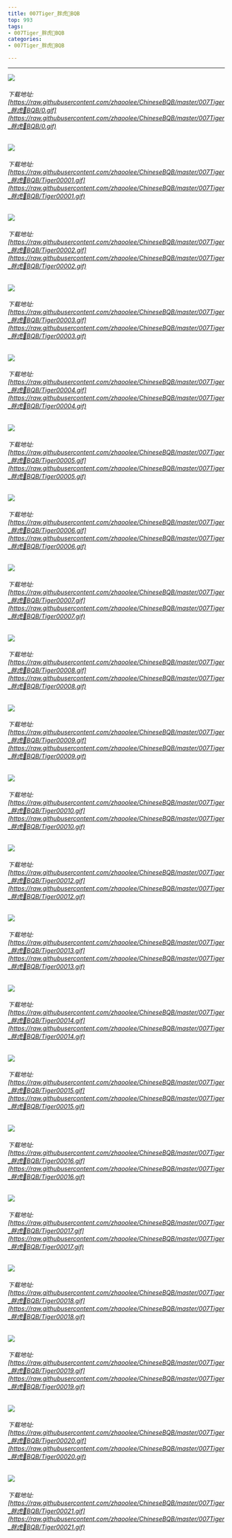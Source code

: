 ```yaml
---
title: 007Tiger_胖虎🐯BQB
top: 993
tags:
- 007Tiger_胖虎🐯BQB
categories:
- 007Tiger_胖虎🐯BQB

---
```


------

<!-- more -->

![](https://raw.githubusercontent.com/zhaoolee/ChineseBQB/master/007Tiger_胖虎🐯BQB/0.gif)
###### 下载地址:[https://raw.githubusercontent.com/zhaoolee/ChineseBQB/master/007Tiger_胖虎🐯BQB/0.gif](https://raw.githubusercontent.com/zhaoolee/ChineseBQB/master/007Tiger_胖虎🐯BQB/0.gif)

![](https://raw.githubusercontent.com/zhaoolee/ChineseBQB/master/007Tiger_胖虎🐯BQB/Tiger00001.gif)
###### 下载地址:[https://raw.githubusercontent.com/zhaoolee/ChineseBQB/master/007Tiger_胖虎🐯BQB/Tiger00001.gif](https://raw.githubusercontent.com/zhaoolee/ChineseBQB/master/007Tiger_胖虎🐯BQB/Tiger00001.gif)

![](https://raw.githubusercontent.com/zhaoolee/ChineseBQB/master/007Tiger_胖虎🐯BQB/Tiger00002.gif)
###### 下载地址:[https://raw.githubusercontent.com/zhaoolee/ChineseBQB/master/007Tiger_胖虎🐯BQB/Tiger00002.gif](https://raw.githubusercontent.com/zhaoolee/ChineseBQB/master/007Tiger_胖虎🐯BQB/Tiger00002.gif)

![](https://raw.githubusercontent.com/zhaoolee/ChineseBQB/master/007Tiger_胖虎🐯BQB/Tiger00003.gif)
###### 下载地址:[https://raw.githubusercontent.com/zhaoolee/ChineseBQB/master/007Tiger_胖虎🐯BQB/Tiger00003.gif](https://raw.githubusercontent.com/zhaoolee/ChineseBQB/master/007Tiger_胖虎🐯BQB/Tiger00003.gif)

![](https://raw.githubusercontent.com/zhaoolee/ChineseBQB/master/007Tiger_胖虎🐯BQB/Tiger00004.gif)
###### 下载地址:[https://raw.githubusercontent.com/zhaoolee/ChineseBQB/master/007Tiger_胖虎🐯BQB/Tiger00004.gif](https://raw.githubusercontent.com/zhaoolee/ChineseBQB/master/007Tiger_胖虎🐯BQB/Tiger00004.gif)

![](https://raw.githubusercontent.com/zhaoolee/ChineseBQB/master/007Tiger_胖虎🐯BQB/Tiger00005.gif)
###### 下载地址:[https://raw.githubusercontent.com/zhaoolee/ChineseBQB/master/007Tiger_胖虎🐯BQB/Tiger00005.gif](https://raw.githubusercontent.com/zhaoolee/ChineseBQB/master/007Tiger_胖虎🐯BQB/Tiger00005.gif)

![](https://raw.githubusercontent.com/zhaoolee/ChineseBQB/master/007Tiger_胖虎🐯BQB/Tiger00006.gif)
###### 下载地址:[https://raw.githubusercontent.com/zhaoolee/ChineseBQB/master/007Tiger_胖虎🐯BQB/Tiger00006.gif](https://raw.githubusercontent.com/zhaoolee/ChineseBQB/master/007Tiger_胖虎🐯BQB/Tiger00006.gif)

![](https://raw.githubusercontent.com/zhaoolee/ChineseBQB/master/007Tiger_胖虎🐯BQB/Tiger00007.gif)
###### 下载地址:[https://raw.githubusercontent.com/zhaoolee/ChineseBQB/master/007Tiger_胖虎🐯BQB/Tiger00007.gif](https://raw.githubusercontent.com/zhaoolee/ChineseBQB/master/007Tiger_胖虎🐯BQB/Tiger00007.gif)

![](https://raw.githubusercontent.com/zhaoolee/ChineseBQB/master/007Tiger_胖虎🐯BQB/Tiger00008.gif)
###### 下载地址:[https://raw.githubusercontent.com/zhaoolee/ChineseBQB/master/007Tiger_胖虎🐯BQB/Tiger00008.gif](https://raw.githubusercontent.com/zhaoolee/ChineseBQB/master/007Tiger_胖虎🐯BQB/Tiger00008.gif)

![](https://raw.githubusercontent.com/zhaoolee/ChineseBQB/master/007Tiger_胖虎🐯BQB/Tiger00009.gif)
###### 下载地址:[https://raw.githubusercontent.com/zhaoolee/ChineseBQB/master/007Tiger_胖虎🐯BQB/Tiger00009.gif](https://raw.githubusercontent.com/zhaoolee/ChineseBQB/master/007Tiger_胖虎🐯BQB/Tiger00009.gif)

![](https://raw.githubusercontent.com/zhaoolee/ChineseBQB/master/007Tiger_胖虎🐯BQB/Tiger00010.gif)
###### 下载地址:[https://raw.githubusercontent.com/zhaoolee/ChineseBQB/master/007Tiger_胖虎🐯BQB/Tiger00010.gif](https://raw.githubusercontent.com/zhaoolee/ChineseBQB/master/007Tiger_胖虎🐯BQB/Tiger00010.gif)

![](https://raw.githubusercontent.com/zhaoolee/ChineseBQB/master/007Tiger_胖虎🐯BQB/Tiger00012.gif)
###### 下载地址:[https://raw.githubusercontent.com/zhaoolee/ChineseBQB/master/007Tiger_胖虎🐯BQB/Tiger00012.gif](https://raw.githubusercontent.com/zhaoolee/ChineseBQB/master/007Tiger_胖虎🐯BQB/Tiger00012.gif)

![](https://raw.githubusercontent.com/zhaoolee/ChineseBQB/master/007Tiger_胖虎🐯BQB/Tiger00013.gif)
###### 下载地址:[https://raw.githubusercontent.com/zhaoolee/ChineseBQB/master/007Tiger_胖虎🐯BQB/Tiger00013.gif](https://raw.githubusercontent.com/zhaoolee/ChineseBQB/master/007Tiger_胖虎🐯BQB/Tiger00013.gif)

![](https://raw.githubusercontent.com/zhaoolee/ChineseBQB/master/007Tiger_胖虎🐯BQB/Tiger00014.gif)
###### 下载地址:[https://raw.githubusercontent.com/zhaoolee/ChineseBQB/master/007Tiger_胖虎🐯BQB/Tiger00014.gif](https://raw.githubusercontent.com/zhaoolee/ChineseBQB/master/007Tiger_胖虎🐯BQB/Tiger00014.gif)

![](https://raw.githubusercontent.com/zhaoolee/ChineseBQB/master/007Tiger_胖虎🐯BQB/Tiger00015.gif)
###### 下载地址:[https://raw.githubusercontent.com/zhaoolee/ChineseBQB/master/007Tiger_胖虎🐯BQB/Tiger00015.gif](https://raw.githubusercontent.com/zhaoolee/ChineseBQB/master/007Tiger_胖虎🐯BQB/Tiger00015.gif)

![](https://raw.githubusercontent.com/zhaoolee/ChineseBQB/master/007Tiger_胖虎🐯BQB/Tiger00016.gif)
###### 下载地址:[https://raw.githubusercontent.com/zhaoolee/ChineseBQB/master/007Tiger_胖虎🐯BQB/Tiger00016.gif](https://raw.githubusercontent.com/zhaoolee/ChineseBQB/master/007Tiger_胖虎🐯BQB/Tiger00016.gif)

![](https://raw.githubusercontent.com/zhaoolee/ChineseBQB/master/007Tiger_胖虎🐯BQB/Tiger00017.gif)
###### 下载地址:[https://raw.githubusercontent.com/zhaoolee/ChineseBQB/master/007Tiger_胖虎🐯BQB/Tiger00017.gif](https://raw.githubusercontent.com/zhaoolee/ChineseBQB/master/007Tiger_胖虎🐯BQB/Tiger00017.gif)

![](https://raw.githubusercontent.com/zhaoolee/ChineseBQB/master/007Tiger_胖虎🐯BQB/Tiger00018.gif)
###### 下载地址:[https://raw.githubusercontent.com/zhaoolee/ChineseBQB/master/007Tiger_胖虎🐯BQB/Tiger00018.gif](https://raw.githubusercontent.com/zhaoolee/ChineseBQB/master/007Tiger_胖虎🐯BQB/Tiger00018.gif)

![](https://raw.githubusercontent.com/zhaoolee/ChineseBQB/master/007Tiger_胖虎🐯BQB/Tiger00019.gif)
###### 下载地址:[https://raw.githubusercontent.com/zhaoolee/ChineseBQB/master/007Tiger_胖虎🐯BQB/Tiger00019.gif](https://raw.githubusercontent.com/zhaoolee/ChineseBQB/master/007Tiger_胖虎🐯BQB/Tiger00019.gif)

![](https://raw.githubusercontent.com/zhaoolee/ChineseBQB/master/007Tiger_胖虎🐯BQB/Tiger00020.gif)
###### 下载地址:[https://raw.githubusercontent.com/zhaoolee/ChineseBQB/master/007Tiger_胖虎🐯BQB/Tiger00020.gif](https://raw.githubusercontent.com/zhaoolee/ChineseBQB/master/007Tiger_胖虎🐯BQB/Tiger00020.gif)

![](https://raw.githubusercontent.com/zhaoolee/ChineseBQB/master/007Tiger_胖虎🐯BQB/Tiger00021.gif)
###### 下载地址:[https://raw.githubusercontent.com/zhaoolee/ChineseBQB/master/007Tiger_胖虎🐯BQB/Tiger00021.gif](https://raw.githubusercontent.com/zhaoolee/ChineseBQB/master/007Tiger_胖虎🐯BQB/Tiger00021.gif)

